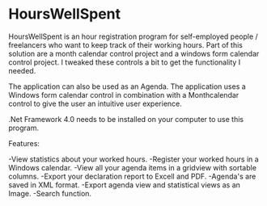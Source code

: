# HoursWellSpent
HoursWellSpent is an hour registration program for self-employed people / freelancers who want to keep track of their working hours.
Part of this solution are a month calendar control project and a windows form calendar control project. I tweaked these controls a bit to get the functionality I needed.

The application can also be used as an Agenda. The application uses a Windows form calendar control in combination with a Monthcalendar control to give the user an intuitive user experience.

.Net Framework 4.0 needs to be installed on your computer to use this program.

Features:

-View statistics about your worked hours.
-Register your worked hours in a Windows calendar.
-View all your agenda items in a gridview with sortable columns.
-Export your declaration report to Excell and PDF.
-Agenda's are saved in XML format.
-Export agenda view and statistical views as an Image.
-Search function.
